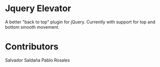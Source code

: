 # Jquery Elevator


A better "back to top" plugin for jQuery. Currently with support for top and bottom smooth movement.


# Contributors


Salvador Saldaña
Pablo Rosales